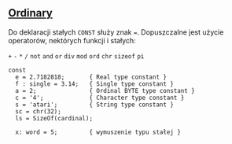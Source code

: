 #

## [Ordinary](https://www.freepascal.org/docs-html/ref/refse9.html)

Do deklaracji stałych `CONST` służy znak `=`. Dopuszczalne jest użycie operatorów, nektórych funkcji i stałych:

`+` `-` `*` `/` `not` `and` `or` `div` `mod` `ord` `chr` `sizeof` `pi`


```delphi
const
  e = 2.7182818;       { Real type constant }
  f : single = 3.14;   { Single type constant }
  a = 2;               { Ordinal BYTE type constant }
  c = '4';             { Character type constant }
  s = 'atari';         { String type constant }
  sc = chr(32);
  ls = SizeOf(cardinal);

  x: word = 5;         { wymuszenie typu stałej }
```